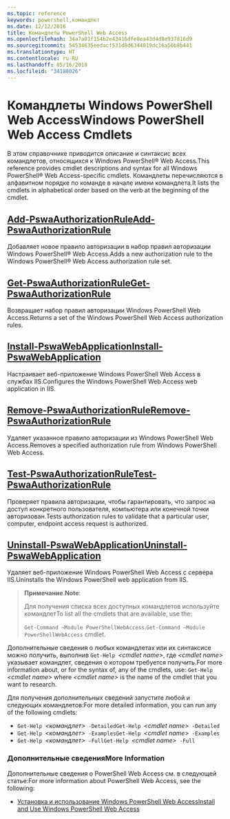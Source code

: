 ```yaml
---
ms.topic: reference
keywords: powershell,командлет
ms.date: 12/12/2016
title: Командлеты PowerShell Web Access
ms.openlocfilehash: 34a7a01f154b2e43416dfe8ea43d4d8e937816d9
ms.sourcegitcommit: 54534635eedacf531d8d6344019dc16a50b8b441
ms.translationtype: HT
ms.contentlocale: ru-RU
ms.lasthandoff: 05/16/2018
ms.locfileid: "34188026"
---
```

# <a name="windows-powershell-web-access-cmdlets"></a><span data-ttu-id="9bd66-103">Командлеты Windows PowerShell Web Access</span><span class="sxs-lookup"><span data-stu-id="9bd66-103">Windows PowerShell Web Access Cmdlets</span></span>

<span data-ttu-id="9bd66-104">В этом справочнике приводится описание и синтаксис всех командлетов, относящихся к Windows PowerShell® Web Access.</span><span class="sxs-lookup"><span data-stu-id="9bd66-104">This reference provides cmdlet descriptions and syntax for all Windows PowerShell® Web Access-specific cmdlets.</span></span> <span data-ttu-id="9bd66-105">Командлеты перечисляются в алфавитном порядке по команде в начале имени командлета.</span><span class="sxs-lookup"><span data-stu-id="9bd66-105">It lists the cmdlets in alphabetical order based on the verb at the beginning of the cmdlet.</span></span>

## <a name="add-pswaauthorizationruleadd-pswaauthorizationrulemd"></a>[<span data-ttu-id="9bd66-106">Add-PswaAuthorizationRule</span><span class="sxs-lookup"><span data-stu-id="9bd66-106">Add-PswaAuthorizationRule</span></span>](add-pswaauthorizationrule.md)

<span data-ttu-id="9bd66-107">Добавляет новое правило авторизации в набор правил авторизации Windows PowerShell® Web Access.</span><span class="sxs-lookup"><span data-stu-id="9bd66-107">Adds a new authorization rule to the Windows PowerShell® Web Access authorization rule set.</span></span>

## <a name="get-pswaauthorizationruleget-pswaauthorizationrulemd"></a>[<span data-ttu-id="9bd66-108">Get-PswaAuthorizationRule</span><span class="sxs-lookup"><span data-stu-id="9bd66-108">Get-PswaAuthorizationRule</span></span>](get-pswaauthorizationrule.md)

<span data-ttu-id="9bd66-109">Возвращает набор правил авторизации Windows PowerShell Web Access.</span><span class="sxs-lookup"><span data-stu-id="9bd66-109">Returns a set of the Windows PowerShell Web Access authorization rules.</span></span>

## <a name="install-pswawebapplicationinstall-pswawebapplicationmd"></a>[<span data-ttu-id="9bd66-110">Install-PswaWebApplication</span><span class="sxs-lookup"><span data-stu-id="9bd66-110">Install-PswaWebApplication</span></span>](install-pswawebapplication.md)

<span data-ttu-id="9bd66-111">Настраивает веб-приложение Windows PowerShell Web Access в службах IIS.</span><span class="sxs-lookup"><span data-stu-id="9bd66-111">Configures the Windows PowerShell Web Access web application in IIS.</span></span>

## <a name="remove-pswaauthorizationruleremove-pswaauthorizationrulemd"></a>[<span data-ttu-id="9bd66-112">Remove-PswaAuthorizationRule</span><span class="sxs-lookup"><span data-stu-id="9bd66-112">Remove-PswaAuthorizationRule</span></span>](remove-pswaauthorizationrule.md)

<span data-ttu-id="9bd66-113">Удаляет указанное правило авторизации из Windows PowerShell Web Access.</span><span class="sxs-lookup"><span data-stu-id="9bd66-113">Removes a specified authorization rule from Windows PowerShell Web Access.</span></span>

## <a name="test-pswaauthorizationruletest-pswaauthorizationrulemd"></a>[<span data-ttu-id="9bd66-114">Test-PswaAuthorizationRule</span><span class="sxs-lookup"><span data-stu-id="9bd66-114">Test-PswaAuthorizationRule</span></span>](test-pswaauthorizationrule.md)

<span data-ttu-id="9bd66-115">Проверяет правила авторизации, чтобы гарантировать, что запрос на доступ конкретного пользователя, компьютера или конечной точки авторизован.</span><span class="sxs-lookup"><span data-stu-id="9bd66-115">Tests authorization rules to validate that a particular user, computer, endpoint access request is authorized.</span></span>

## <a name="uninstall-pswawebapplicationuninstall-pswawebapplicationmd"></a>[<span data-ttu-id="9bd66-116">Uninstall-PswaWebApplication</span><span class="sxs-lookup"><span data-stu-id="9bd66-116">Uninstall-PswaWebApplication</span></span>](uninstall-pswawebapplication.md)

<span data-ttu-id="9bd66-117">Удаляет веб-приложение Windows PowerShell Web Access с сервера IIS.</span><span class="sxs-lookup"><span data-stu-id="9bd66-117">Uninstalls the Windows PowerShell web application from IIS.</span></span>

><span data-ttu-id="9bd66-118">**Примечание**.</span><span class="sxs-lookup"><span data-stu-id="9bd66-118">**Note**:</span></span>
>
><span data-ttu-id="9bd66-119">Для получения списка всех доступных командлетов используйте командлет</span><span class="sxs-lookup"><span data-stu-id="9bd66-119">To list all the cmdlets that are available, use the:</span></span>
>
> <span data-ttu-id="9bd66-120">`Get-Command –Module PowerShellWebAccess`.</span><span class="sxs-lookup"><span data-stu-id="9bd66-120">`Get-Command –Module PowerShellWebAccess` cmdlet.</span></span>

<span data-ttu-id="9bd66-121">Дополнительные сведения о любых командлетах или их синтаксисе можно получить, выполнив `Get-Help `*&lt;cmdlet name&gt;*, где *&lt;cmdlet name&gt;* указывает командлет, сведения о котором требуется получить.</span><span class="sxs-lookup"><span data-stu-id="9bd66-121">For more information about, or for the syntax of, any of the cmdlets, use: `Get-Help `*&lt;cmdlet name&gt;* where *&lt;cmdlet name&gt;* is the name of the cmdlet that you want to research.</span></span>

<span data-ttu-id="9bd66-122">Для получения дополнительных сведений запустите любой и следующих командлетов:</span><span class="sxs-lookup"><span data-stu-id="9bd66-122">For more detailed information, you can run any of the following cmdlets:</span></span>

- <span data-ttu-id="9bd66-123">`Get-Help `*&lt;командлет&gt;*` -Detailed`</span><span class="sxs-lookup"><span data-stu-id="9bd66-123">`Get-Help `*&lt;cmdlet name&gt;*` -Detailed`</span></span>
- <span data-ttu-id="9bd66-124">`Get-Help `*&lt;командлет&gt;*` -Examples`</span><span class="sxs-lookup"><span data-stu-id="9bd66-124">`Get-Help `*&lt;cmdlet name&gt;*` -Examples`</span></span>
- <span data-ttu-id="9bd66-125">`Get-Help `*&lt;командлет&gt;*` -Full`</span><span class="sxs-lookup"><span data-stu-id="9bd66-125">`Get-Help `*&lt;cmdlet name&gt;*` -Full`</span></span>

### <a name="more-information"></a><span data-ttu-id="9bd66-126">Дополнительные сведения</span><span class="sxs-lookup"><span data-stu-id="9bd66-126">More Information</span></span>

<span data-ttu-id="9bd66-127">Дополнительные сведения о PowerShell Web Access см. в следующей статье:</span><span class="sxs-lookup"><span data-stu-id="9bd66-127">For more information about PowerShell Web Access, see the following:</span></span>

- [<span data-ttu-id="9bd66-128">Установка и использование Windows PowerShell Web Access</span><span class="sxs-lookup"><span data-stu-id="9bd66-128">Install and Use Windows PowerShell Web Access</span></span>](../install-and-use-windows-powershell-web-access.md)